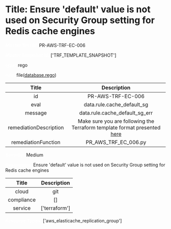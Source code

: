 



# Title: Ensure 'default' value is not used on Security Group setting for Redis cache engines


***<font color="white">Master Test Id:</font>*** PR-AWS-TRF-EC-006

***<font color="white">Master Snapshot Id:</font>*** ['TRF_TEMPLATE_SNAPSHOT']

***<font color="white">type:</font>*** rego

***<font color="white">rule:</font>*** file([database.rego])  
  
  
  
  

|Title|Description|
| :---: | :---: |
|id|PR-AWS-TRF-EC-006|
|eval|data.rule.cache_default_sg|
|message|data.rule.cache_default_sg_err|
|remediationDescription|Make sure you are following the Terraform template format presented <a href='https://registry.terraform.io/providers/hashicorp/aws/latest/docs/resources/elasticache_replication_group' target='_blank'>here</a>|
|remediationFunction|PR_AWS_TRF_EC_006.py|


***<font color="white">Severity:</font>*** Medium

***<font color="white">Description:</font>*** Ensure 'default' value is not used on Security Group setting for Redis cache engines  
  
  

|Title|Description|
| :---: | :---: |
|cloud|git|
|compliance|[]|
|service|['terraform']|


***<font color="white">Resource Types:</font>*** ['aws_elasticache_replication_group']


[database.rego]: https://github.com/prancer-io/prancer-compliance-test/tree/master/aws/terraform/database.rego
